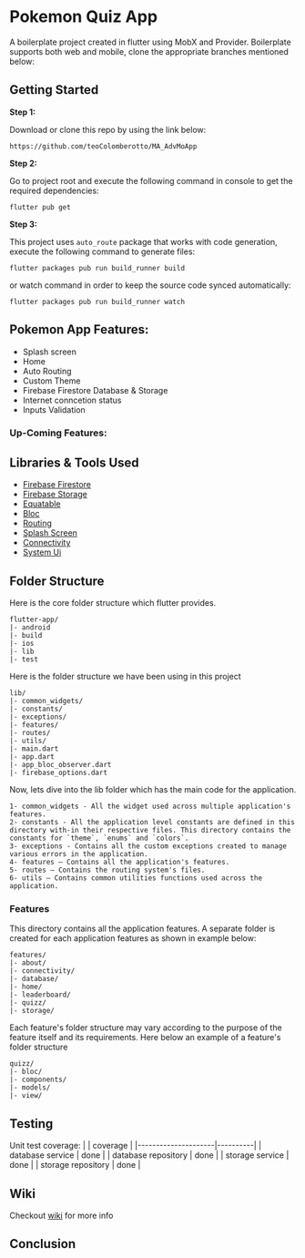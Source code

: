 # Pokemon Quiz App

A boilerplate project created in flutter using MobX and Provider. Boilerplate supports both web and mobile, clone the appropriate branches mentioned below:


## Getting Started

**Step 1:**

Download or clone this repo by using the link below:

```
https://github.com/teoColomberotto/MA_AdvMoApp
```

**Step 2:**

Go to project root and execute the following command in console to get the required dependencies: 

```
flutter pub get 
```

**Step 3:**

This project uses `auto_route` package that works with code generation, execute the following command to generate files:

```
flutter packages pub run build_runner build 
```

or watch command in order to keep the source code synced automatically:

```
flutter packages pub run build_runner watch
```

## Pokemon App Features:

* Splash screen
* Home 
* Auto Routing
* Custom Theme
* Firebase Firestore Database & Storage
* Internet conncetion status
* Inputs Validation

### Up-Coming Features:


## Libraries & Tools Used

* [Firebase Firestore](https://pub.dev/packages/cloud_firestore)
* [Firebase Storage](https://pub.dev/packages/firebase_storage)
* [Equatable](https://pub.dev/packages/equatable) 
* [Bloc](https://pub.dev/packages/flutter_bloc) 
* [Routing](https://pub.dev/packages/auto_route)
* [Splash Screen](https://pub.dev/packages/flutter_native_splash)
* [Connectivity](https://pub.dev/packages/connectivity_plus)
* [System Ui](https://pub.dev/packages/flutter_keyboard_visibility)

## Folder Structure
Here is the core folder structure which flutter provides.

```
flutter-app/
|- android
|- build
|- ios
|- lib
|- test
```

Here is the folder structure we have been using in this project

```
lib/
|- common_widgets/
|- constants/
|- exceptions/
|- features/
|- routes/
|- utils/
|- main.dart
|- app.dart
|- app_bloc_observer.dart
|- firebase_options.dart
```

Now, lets dive into the lib folder which has the main code for the application.

```
1- common_widgets - All the widget used across multiple application's features.
2- constants - All the application level constants are defined in this directory with-in their respective files. This directory contains the constants for `theme`, `enums` and `colors`.
3- exceptions - Contains all the custom exceptions created to manage various errors in the application.
4- features — Contains all the application's features.
5- routes — Contains the routing system's files.
6- utils — Contains common utilities functions used across the application.
```

### Features

This directory contains all the application features. A separate folder is created for each application features as shown in example below:

```
features/
|- about/
|- connectivity/
|- database/
|- home/
|- leaderboard/
|- quizz/
|- storage/
```

Each feature's folder structure may vary according to the purpose of the feature itself and its requirements. Here below an example of a feature's folder structure

```
quizz/
|- bloc/
|- components/
|- models/
|- view/
```

## Testing

Unit test coverage:
|                     | coverage |
|---------------------|----------|
| database service    | done     |
| database repository | done     |
| storage service     | done     |
| storage repository  | done     |

## Wiki

Checkout [wiki](https://github.com/teoColomberotto/MA_AdvMoApp/wiki) for more info

## Conclusion
